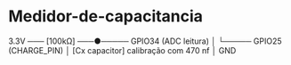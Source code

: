 # Medidor-de-capacitancia

3.3V ─── [100kΩ] ───●───── GPIO34 (ADC leitura)
                   │
                   └───── GPIO25 (CHARGE_PIN)
                   │
                [Cx capacitor]  calibração com 470 nf
                   │
                  GND
